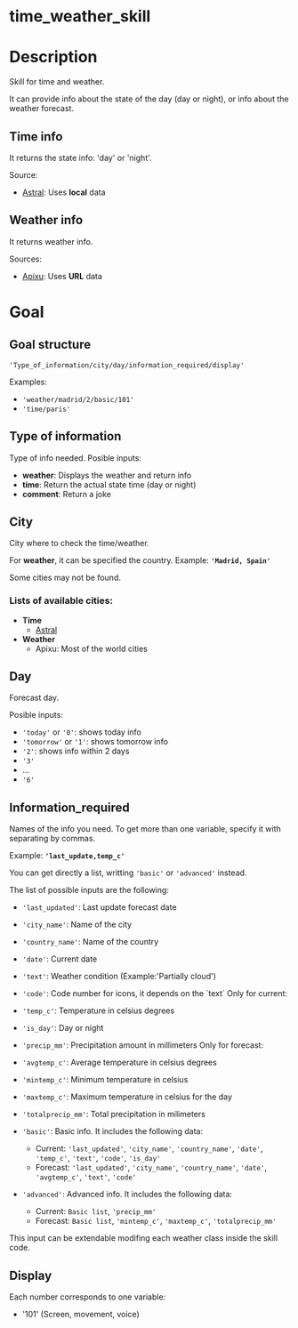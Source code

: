 # time_weather_skill

# Description
Skill for time and weather.

It can provide info about the state of the day (day or night), or info about the weather forecast.

## Time info
It returns the state info: 'day' or 'night'.

Source:
+ [Astral](https://pypi.org/project/astral/): Uses **local** data

## Weather info
It returns weather info.

Sources:
+ [Apixu](https://www.apixu.com/): Uses **URL** data

# Goal
## Goal structure
`'Type_of_information/city/day/information_required/display'`

Examples:
+ `'weather/madrid/2/basic/101'`
+ `'time/paris'`

## Type of information
Type of info needed.
Posible inputs:
+ **weather**: Displays the weather and return info
+ **time**: Return the actual state time (day or night)
+ **comment**: Return a joke

## City
City where to check the time/weather.

For **weather**, it can be specified the country.
Example: **`'Madrid, Spain'`**

Some cities may not be found.
### Lists of available cities:
+ **Time**
  + [Astral](https://astral.readthedocs.io/en/stable/index.html#cities)
+ **Weather**
  + Apixu: Most of the world cities

## Day
Forecast day.

Posible inputs:
+ `'today'` or `'0'`: shows today info
+ `'tomorrow'` or `'1'`: shows tomorrow info
+ `'2'`: shows info within 2 days
+ `'3'`
+ ...
+ `'6'`


## Information_required
Names of the info you need. To get more than one variable, specify it with separating by commas.

Example: **`'last_update,temp_c'`**

You can get directly a list, writting `'basic'` or `'advanced'` instead.

The list of possible inputs are the following:
+ `'last_updated'`: Last update forecast date
+ `'city_name'`: Name of the city
+ `'country_name'`: Name of the country
+ `'date'`: Current date
+ `'text'`: Weather condition (Example:'Partially cloud')
+ `'code'`: Code number for icons, it depends on the ´text´
Only for current:
+ `'temp_c'`: Temperature in celsius degrees
+ `'is_day'`: Day or night
+ `'precip_mm'`: Precipitation amount in millimeters
Only for forecast:
+ `'avgtemp_c'`: Average temperature in celsius degrees
+ `'mintemp_c'`: Minimum temperature in celsius
+ `'maxtemp_c'`: Maximum temperature in celsius for the day
+ `'totalprecip_mm'`: Total precipitation in milimeters

+ `'basic'`: Basic info. It includes the following data:
  + Current: `'last_updated'`, `'city_name'`, `'country_name'`, `'date'`, `'temp_c'`, `'text'`, `'code'`, `'is_day'`
  + Forecast: `'last_updated'`, `'city_name'`, `'country_name'`, `'date'`, `'avgtemp_c'`, `'text'`, `'code'`
+ `'advanced'`: Advanced info. It includes the following data:
  + Current: `Basic list`, `'precip_mm'`
  + Forecast: `Basic list`, `'mintemp_c'`, `'maxtemp_c'`, `'totalprecip_mm'`

This input can be extendable modifing each weather class inside the skill code.

## Display
Each number corresponds to one variable:
+ '101' (Screen, movement, voice)
